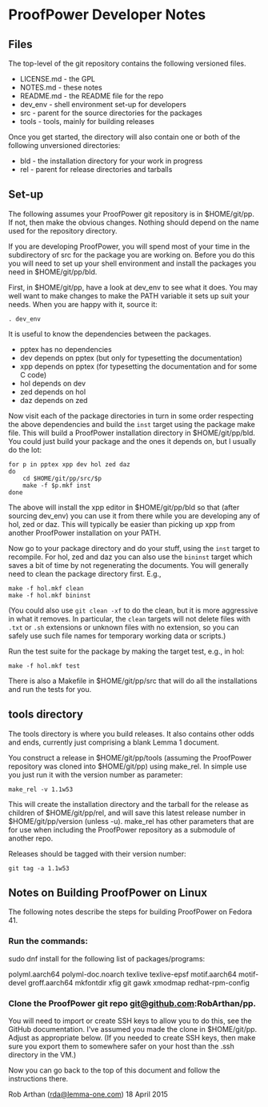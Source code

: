 # ProofPower Developer Notes

## Files

The  top-level of the git repository contains
the following versioned files.

- LICENSE.md - the GPL
- NOTES.md - these notes
- README.md - the README file for the repo
- dev_env - shell environment set-up for developers
- src - parent for the source directories for the packages
- tools - tools, mainly for building releases

Once you get started, the directory will also contain one or
both of the following unversioned directories:

- bld - the installation directory for your work in progress
- rel - parent for release directories and tarballs

## Set-up


The following assumes your ProofPower git repository is
in $HOME/git/pp. If not, then make the obvious changes.
Nothing should depend on the name used for the repository directory.

If you are developing ProofPower, you will spend most of your
time in the subdirectory of src for the package you are working
on. Before you do this you will need to set up your shell
environment and install the packages you need in $HOME/git/pp/bld.

First, in $HOME/git/pp, have a look at dev_env to see what it does.
You may well want to make changes to make the PATH variable
it sets up suit your needs. When you are happy with it, source it:

    . dev_env

It is useful to know the dependencies between the packages.

- pptex has no dependencies
- dev depends on pptex (but only for typesetting the documentation)
- xpp depends on pptex (for typesetting the documentation and for some C code)
- hol depends on dev
- zed depends on hol
- daz depends on zed

Now visit each of the package directories in turn in some order respecting the
above dependencies and build the `inst` target using the package make file.
This will build a ProofPower installation directory in $HOME/git/pp/bld. You
could just build your package and the ones it depends on, but I usually do the
lot:

    for p in pptex xpp dev hol zed daz
    do
        cd $HOME/git/pp/src/$p
        make -f $p.mkf inst
    done

The above will install the xpp editor in $HOME/git/pp/bld so that (after
sourcing dev_env) you can use it from there while you are developing any of
hol, zed or daz.  This will typically be easier than picking up xpp from
another ProofPower installation on your PATH.

Now go to your package directory and do your stuff, using the `inst` target to
recompile. For hol, zed and daz you can also use the `bininst` target which
saves a bit of time by not regenerating the documents. You will generally need
to clean the package directory first. E.g.,

    make -f hol.mkf clean
    make -f hol.mkf bininst

(You could also use `git clean -xf` to do the clean, but it is more aggressive
in what it removes. In particular, the `clean` targets will not delete files
with `.txt` or `.sh` extensions or unknown files with no extension, so you can
safely use such file names for temporary working data or scripts.)

Run the test suite for the package by making the target test, e.g., in hol:

    make -f hol.mkf test

There is also a Makefile in $HOME/git/pp/src that will do all the
installations and run the tests for you.

## tools directory

The tools directory is where you build releases. It also contains
other odds and ends, currently just comprising a blank Lemma 1 document.

You construct a release in $HOME/git/pp/tools (assuming the ProofPower
repository was cloned into $HOME/git/pp) using make_rel.
In simple use you just run it with the version number as parameter:

    make_rel -v 1.1w53

This will create the installation directory and the tarball for
the release as children of $HOME/git/pp/rel, and will save this latest
release number in $HOME/git/pp/version (unless -u).
make_rel has other parameters that are for use when including
the ProofPower repository as a submodule of another repo.

Releases should be tagged with their version number:

    git tag -a 1.1w53

## Notes on Building ProofPower on Linux

The following notes describe the steps for building ProofPower on Fedora 41.

### Run the commands:

sudo dnf install <package-or-program> for the following list of packages/programs:

polyml.aarch64
polyml-doc.noarch
texlive
texlive-epsf
motif.aarch64
motif-devel
groff.aarch64
mkfontdir
xfig
git
gawk
xmodmap
redhat-rpm-config

### Clone the ProofPower git repo git@github.com:RobArthan/pp.

You will need to import or create SSH keys to allow you to do this, see the GitHub documentation.
I've assumed you made the clone in $HOME/git/pp.
Adjust as appropriate below.
(If you needed to create SSH keys, then make sure you export them to somewhere safer on your host than the .ssh directory in the VM.)

Now you can go back to the top of this document and follow the instructions there.

Rob Arthan (rda@lemma-one.com) 18 April 2015
